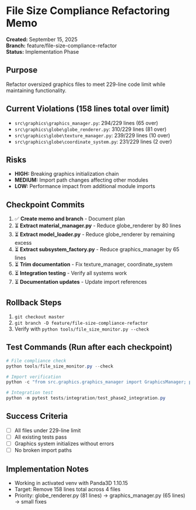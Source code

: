 # File Size Compliance Refactoring Memo
**Created:** September 15, 2025  
**Branch:** feature/file-size-compliance-refactor  
**Status:** Implementation Phase

## Purpose
Refactor oversized graphics files to meet 229-line code limit while maintaining functionality.

## Current Violations (158 lines total over limit)
- `src\graphics\graphics_manager.py`: 294/229 lines (65 over)
- `src\graphics\globe\globe_renderer.py`: 310/229 lines (81 over) 
- `src\graphics\globe\texture_manager.py`: 239/229 lines (10 over)
- `src\graphics\globe\coordinate_system.py`: 231/229 lines (2 over)

## Risks
- **HIGH:** Breaking graphics initialization chain
- **MEDIUM:** Import path changes affecting other modules  
- **LOW:** Performance impact from additional module imports

## Checkpoint Commits
1. ✅ **Create memo and branch** - Document plan
2. ⏳ **Extract material_manager.py** - Reduce globe_renderer by 80 lines
3. ⏳ **Extract model_loader.py** - Reduce globe_renderer by remaining excess
4. ⏳ **Extract subsystem_factory.py** - Reduce graphics_manager by 65 lines
5. ⏳ **Trim documentation** - Fix texture_manager, coordinate_system
6. ⏳ **Integration testing** - Verify all systems work
7. ⏳ **Documentation updates** - Update import references

## Rollback Steps
1. `git checkout master`
2. `git branch -D feature/file-size-compliance-refactor` 
3. Verify with `python tools/file_size_monitor.py --check`

## Test Commands (Run after each checkpoint)
```powershell
# File compliance check
python tools/file_size_monitor.py --check

# Import verification  
python -c "from src.graphics.graphics_manager import GraphicsManager; print('Import OK')"

# Integration test
python -m pytest tests/integration/test_phase2_integration.py
```

## Success Criteria
- [ ] All files under 229-line limit
- [ ] All existing tests pass
- [ ] Graphics system initializes without errors
- [ ] No broken import paths

## Implementation Notes
- Working in activated venv with Panda3D 1.10.15
- Target: Remove 158 lines total across 4 files
- Priority: globe_renderer.py (81 lines) → graphics_manager.py (65 lines) → small fixes
